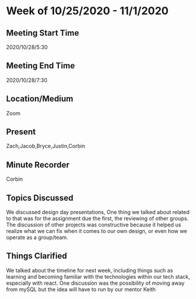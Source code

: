 # Week of 10/25/2020 - 11/1/2020

## Meeting Start Time

2020/10/28/5:30

## Meeting End Time

2020/10/28/7:30

## Location/Medium

Zoom

## Present

Zach,Jacob,Bryce,Justin,Corbin

## Minute Recorder

Corbin

## Topics Discussed

We discussed design day presentations, One thing we talked about related to that was for the assignment due the first, the reviewing of other groups. 
The discussion of other projects was constructive because it helped us realize what we can fix when it comes to our own design, or even how we operate as a group/team.

## Things Clarified

We talked about the timeline for next week, including things such as learning and becoming familiar with the technologies within our tech stack, especially with react.
One discussion was the possibility of moving away from mySQL but the idea will have to run by our mentor Keith
